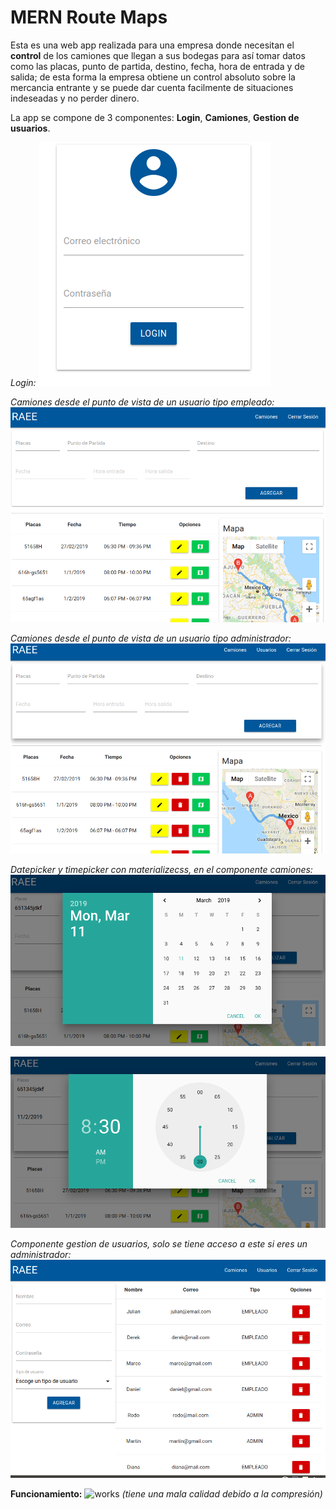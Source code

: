 # MERN Route Maps

Esta es una web app realizada para una empresa donde necesitan el **control** de los camiones que llegan a sus bodegas para así tomar datos como las placas, punto de partida, destino, fecha, hora de entrada y de salida; de esta forma la empresa obtiene un control absoluto sobre la mercancia entrante y se puede dar cuenta facilmente de situaciones indeseadas y no perder dinero.

La app se compone de 3 componentes: **Login**, **Camiones**, **Gestion de usuarios**.

*Login:*
![login](img/login.png)

*Camiones desde el punto de vista de un usuario tipo empleado:*
![employee](img/employee.png)

*Camiones desde el punto de vista de un usuario tipo administrador:*
![admin](img/admin.png)

*Datepicker y timepicker con materializecss, en el componente camiones:*
![datepicker](img/datepicker.png)

![timepicker](img/timepicker.png)

*Componente gestion de usuarios, solo se tiene acceso a este si eres un administrador:*
![users](img/users.png)

**Funcionamiento:**
![works](img/works.gif)
*(tiene una mala calidad debido a la compresión)*